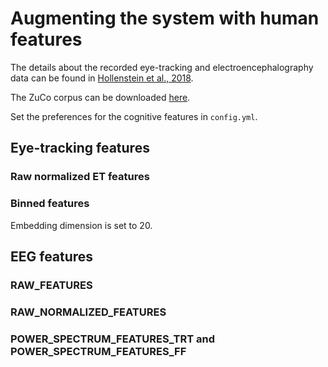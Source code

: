 # Augmenting the system with human features

The details about the recorded eye-tracking and electroencephalography data can be found in [Hollenstein et al., 2018](https://www.nature.com/articles/sdata2018291).

The ZuCo corpus can be downloaded [here](https://osf.io/q3zws/).

Set the preferences for the cognitive features in `config.yml`.

## Eye-tracking features

### Raw normalized ET features

### Binned features

Embedding dimension is set to 20.

## EEG features

### RAW_FEATURES

### RAW_NORMALIZED_FEATURES

### POWER_SPECTRUM_FEATURES_TRT and POWER_SPECTRUM_FEATURES_FF
